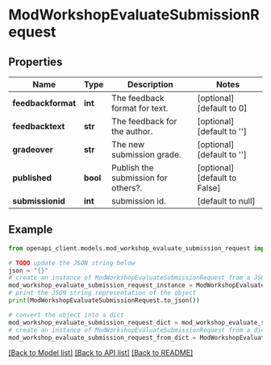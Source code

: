 # ModWorkshopEvaluateSubmissionRequest


## Properties

Name | Type | Description | Notes
------------ | ------------- | ------------- | -------------
**feedbackformat** | **int** | The feedback format for text. | [optional] [default to 0]
**feedbacktext** | **str** | The feedback for the author. | [optional] [default to '']
**gradeover** | **str** | The new submission grade. | [optional] [default to '']
**published** | **bool** | Publish the submission for others?. | [optional] [default to False]
**submissionid** | **int** | submission id. | [default to null]

## Example

```python
from openapi_client.models.mod_workshop_evaluate_submission_request import ModWorkshopEvaluateSubmissionRequest

# TODO update the JSON string below
json = "{}"
# create an instance of ModWorkshopEvaluateSubmissionRequest from a JSON string
mod_workshop_evaluate_submission_request_instance = ModWorkshopEvaluateSubmissionRequest.from_json(json)
# print the JSON string representation of the object
print(ModWorkshopEvaluateSubmissionRequest.to_json())

# convert the object into a dict
mod_workshop_evaluate_submission_request_dict = mod_workshop_evaluate_submission_request_instance.to_dict()
# create an instance of ModWorkshopEvaluateSubmissionRequest from a dict
mod_workshop_evaluate_submission_request_from_dict = ModWorkshopEvaluateSubmissionRequest.from_dict(mod_workshop_evaluate_submission_request_dict)
```
[[Back to Model list]](../README.md#documentation-for-models) [[Back to API list]](../README.md#documentation-for-api-endpoints) [[Back to README]](../README.md)


